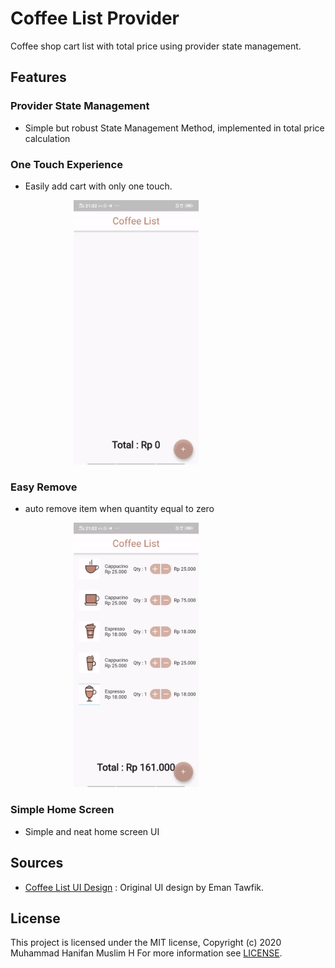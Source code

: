 

# Coffee List Provider

Coffee shop cart list with total price using provider state management. 

## Features

### Provider State Management
- Simple but robust State Management Method, implemented in total price calculation

### One Touch Experience 
- Easily add cart with only one touch.
<div style="margin :auto;width: 60%;><div style="text-align:center"><img src="add_cart.gif" alt="drawing" width="200"/></div></div>

### Easy Remove
- auto remove item when quantity equal to zero
<div style="margin :auto;width: 60%;><div style="text-align:center"><img src="remove_cart.gif" alt="drawing" width="200"/></div></div>

### Simple Home Screen
- Simple and neat home screen UI

## Sources
- [Coffee List UI Design](https://www.sketchappsources.com/free-source/3438-coffee-app-sketch-freebie-resource.html) : Original UI design by Eman Tawfik.


## License
This project is licensed under the MIT license, Copyright (c) 2020 Muhammad Hanifan Muslim H For more information see [LICENSE](LICENSE).
